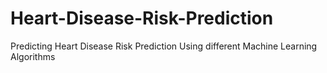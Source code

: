 # Heart-Disease-Risk-Prediction
Predicting Heart Disease Risk Prediction Using different Machine Learning Algorithms
